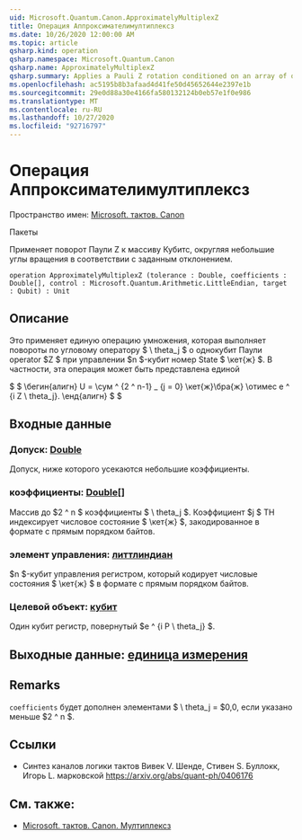 ```yaml
---
uid: Microsoft.Quantum.Canon.ApproximatelyMultiplexZ
title: Операция Аппроксимателимултиплексз
ms.date: 10/26/2020 12:00:00 AM
ms.topic: article
qsharp.kind: operation
qsharp.namespace: Microsoft.Quantum.Canon
qsharp.name: ApproximatelyMultiplexZ
qsharp.summary: Applies a Pauli Z rotation conditioned on an array of qubits, truncating small rotation angles according to a given tolerance.
ms.openlocfilehash: ac5195b8b3afaad4d41fe50d45652644e2397e1b
ms.sourcegitcommit: 29e0d88a30e4166fa580132124b0eb57e1f0e986
ms.translationtype: MT
ms.contentlocale: ru-RU
ms.lasthandoff: 10/27/2020
ms.locfileid: "92716797"
---
```

# <a name="approximatelymultiplexz-operation"></a>Операция Аппроксимателимултиплексз

Пространство имен: [Microsoft. тактов. Canon](xref:Microsoft.Quantum.Canon)

Пакеты [](https://nuget.org/packages/)


Применяет поворот Паули Z к массиву Кубитс, округляя небольшие углы вращения в соответствии с заданным отклонением.

```qsharp
operation ApproximatelyMultiplexZ (tolerance : Double, coefficients : Double[], control : Microsoft.Quantum.Arithmetic.LittleEndian, target : Qubit) : Unit
```


## <a name="description"></a>Описание

Это применяет единую операцию умножения, которая выполняет повороты по угловому оператору $ \ theta_j $ о однокубит Паули operator $Z $ при управлении $n $-кубит номер State $ \кет{ж} $.
В частности, эта операция может быть представлена единой

$ $ \бегин{алигн} U = \сум ^ {2 ^ n-1} _ {j = 0} \кет{ж}\бра{ж} \отимес e ^ {i Z \ theta_j}.
\енд{алигн} $ $

## <a name="input"></a>Входные данные

### <a name="tolerance--double"></a>Допуск: [Double](xref:microsoft.quantum.lang-ref.double)

Допуск, ниже которого усекаются небольшие коэффициенты.


### <a name="coefficients--double"></a>коэффициенты: [Double](xref:microsoft.quantum.lang-ref.double)[]

Массив до $2 ^ n $ коэффициенты $ \ theta_j $. Коэффициент $j $ TH индексирует числовое состояние $ \кет{ж} $, закодированное в формате с прямым порядком байтов.


### <a name="control--littleendian"></a>элемент управления: [литтлиндиан](xref:Microsoft.Quantum.Arithmetic.LittleEndian)

$n $-кубит управления регистром, который кодирует числовые состояния $ \кет{ж} $ в формате с прямым порядком байтов.


### <a name="target--qubit"></a>Целевой объект: [кубит](xref:microsoft.quantum.lang-ref.qubit)

Один кубит регистр, повернутый $e ^ {i P \ theta_j} $.



## <a name="output--unit"></a>Выходные данные: [единица измерения](xref:microsoft.quantum.lang-ref.unit)



## <a name="remarks"></a>Remarks

`coefficients` будет дополнен элементами $ \ theta_j = $0,0, если указано меньше $2 ^ n $.

## <a name="references"></a>Ссылки

- Синтез каналов логики тактов Вивек V. Шенде, Стивен S. Буллокк, Игорь L. марковской https://arxiv.org/abs/quant-ph/0406176

## <a name="see-also"></a>См. также:

- [Microsoft. тактов. Canon. Мултиплексз](xref:Microsoft.Quantum.Canon.MultiplexZ)